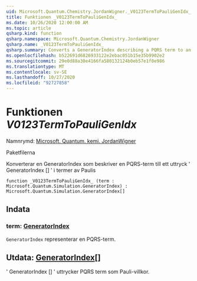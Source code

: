 ```yaml
---
uid: Microsoft.Quantum.Chemistry.JordanWigner._V0123TermToPauliGenIdx_
title: Funktionen _V0123TermToPauliGenIdx_
ms.date: 10/26/2020 12:00:00 AM
ms.topic: article
qsharp.kind: function
qsharp.namespace: Microsoft.Quantum.Chemistry.JordanWigner
qsharp.name: _V0123TermToPauliGenIdx_
qsharp.summary: Converts a GeneratorIndex describing a PQRS term to an expression 'GeneratorIndex[]' in terms of Paulis
ms.openlocfilehash: b522691d6826933122e2ebac051b15e35b9902e2
ms.sourcegitcommit: 29e0d88a30e4166fa580132124b0eb57e1f0e986
ms.translationtype: MT
ms.contentlocale: sv-SE
ms.lasthandoff: 10/27/2020
ms.locfileid: "92727858"
---
```

# <a name="_v0123termtopauligenidx_-function"></a>Funktionen _V0123TermToPauliGenIdx_

Namnrymd: [Microsoft. Quantum. kemi. JordanWigner](xref:Microsoft.Quantum.Chemistry.JordanWigner)

Paketfilerna [](https://nuget.org/packages/)


Konverterar en GeneratorIndex som beskriver en PQRS-term till ett uttryck ' GeneratorIndex [] ' i termer av Paulis

```qsharp
function _V0123TermToPauliGenIdx_ (term : Microsoft.Quantum.Simulation.GeneratorIndex) : Microsoft.Quantum.Simulation.GeneratorIndex[]
```


## <a name="input"></a>Indata

### <a name="term--generatorindex"></a>term: [GeneratorIndex](xref:Microsoft.Quantum.Simulation.GeneratorIndex)

`GeneratorIndex` representerar en PQRS-term.



## <a name="output--generatorindex"></a>Utdata: [GeneratorIndex](xref:Microsoft.Quantum.Simulation.GeneratorIndex)[]

' GeneratorIndex [] ' uttrycker PQRS term som Pauli-villkor.
